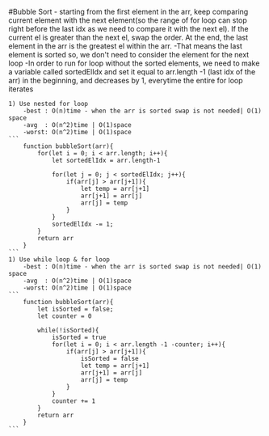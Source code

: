 #Bubble Sort
    - starting from the first element in the arr, keep comparing current element with the next element(so the range of for loop can stop right before the last idx as we need to compare it with the next el). If the current el is greater than the next el, swap the order. At the end, the last element in the arr is the greatest el within the arr.
    -That means the last element is sorted so, we don't need to consider the element for the next loop
    -In order to run for loop without the sorted elements, we need to make a variable called sortedElIdx and set it equal to arr.length -1 (last idx of the arr) in the beginning, and decreases by 1, everytime the entire for loop iterates

    1) Use nested for loop
        -best : O(n)time - when the arr is sorted swap is not needed| O(1) space
        -avg  : O(n^2)time | O(1)space
        -worst: O(n^2)time | O(1)space
    ```
        function bubbleSort(arr){
            for(let i = 0; i < arr.length; i++){
                let sortedElIdx = arr.length-1

                for(let j = 0; j < sortedElIdx; j++){
                    if(arr[j] > arr[j+1]){
                        let temp = arr[j+1]
                        arr[j+1] = arr[j]
                        arr[j] = temp
                    }
                }
                sortedElIdx -= 1;
            }
            return arr
        }
    ```
    1) Use while loop & for loop
        -best : O(n)time - when the arr is sorted swap is not needed| O(1) space
        -avg  : O(n^2)time | O(1)space
        -worst: O(n^2)time | O(1)space
    ```
        function bubbleSort(arr){
            let isSorted = false;
            let counter = 0

            while(!isSorted){
                isSorted = true
                for(let i = 0; i < arr.length -1 -counter; i++){
                    if(arr[j] > arr[j+1]){
                        isSorted = false
                        let temp = arr[j+1]
                        arr[j+1] = arr[j]
                        arr[j] = temp
                    }
                }
                counter += 1
            }
            return arr
        }
    ```